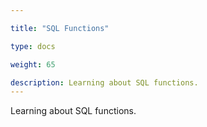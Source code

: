 ```yaml
---

title: "SQL Functions"

type: docs

weight: 65

description: Learning about SQL functions. 
---
```


Learning about SQL functions. 